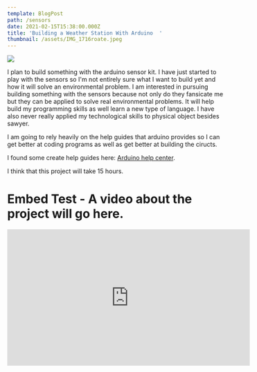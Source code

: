 ```yaml
---
template: BlogPost
path: /sensors
date: 2021-02-15T15:38:00.000Z
title: 'Building a Weather Station With Arduino  '
thumbnail: /assets/IMG_1716roate.jpeg
---
```

![](/assets/IMG_1716roate.jpeg)

I plan to build something with the arduino sensor kit. I have just started to play with the sensors so I'm not entirely sure what I want to build yet and how it will solve an environmental problem. I am interested in pursuing building something with the sensors because not only do they fansicate me but they can be applied to solve real environmental problems. It will help build my programming skills as well learn a new type of language. I have also never really applied my technological skills to physical object besides sawyer. 

I am going to rely heavily on the help guides that arduino provides so I can get better at coding programs  as well as get better at building the ciructs. 

I found some create help guides here: [Arduino help center](https://support.arduino.cc/hc/en-us).

I think that this project will take 15 hours.

# Embed Test - A video about the project will go here.
<center> <iframe width="560" height="315" src="https://www.youtube.com/embed/Z6QUXBqv2Pk" frameborder="0" allow="accelerometer; autoplay; clipboard-write; encrypted-media; gyroscope; picture-in-picture" allowfullscreen></iframe></center>
